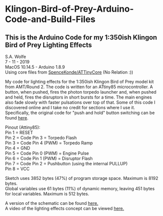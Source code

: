 # Klingon-Bird-of-Prey-Arduino-Code-and-Build-Files
## This is the Arduino Code for my 1:350ish Klingon Bird of Prey Lighting Effects   

S.A. Wolfe  
7 - 11 - 2019  
MacOS 10.14.5 - Arduino 1.8.9  
Using core files from [SpenceKonde/ATTinyCore](https://github.com/SpenceKonde/ATTinyCore) (No Relation :)) 

My code for lighting effects for the 1:350ish Klingon Bird of Prey model
kit from AMT/Round 2. The code is written for an ATtiny85 microcontroller.
A button, when pushed, fires the photon torpedo launcher and, when pushed
and held, fires the disruptors in short bursts for a time. The main engines
also fade slowly with faster pulsations over top of that. Some of this code 
I discovered online and I take no credit for sections where I use it.  
Specifically, the original code for "push and hold" button switching can be found [here](http://jmsarduino.blogspot.com/2009/05/click-for-press-and-hold-for-b.html).  

Pinout (Attiny85):  
Pin 1 = RESET  
Pin 2 = Code Pin 3 = Torpedo Flash  
Pin 3 = Code Pin 4 (PWM) = Torpedo Ramp  
Pin 4 = GND  
Pin 5 = Code Pin 0 (PWM) = Engine Pulse  
Pin 6 = Code Pin 1 (PWM) = Disruptor Flash  
Pin 7 = Code Pin 2 = Pushbutton (using the internal PULLUP)  
Pin 8 = VCC  

Sketch uses 3852 bytes (47%) of program storage space. Maximum is 8192 bytes.  
Global variables use 61 bytes (11%) of dynamic memory, leaving 451 bytes for local variables. Maximum is 512 bytes.  

A version of the schematic can be found [here.](https://i.imgur.com/BocrYRs.jpg)  
A video of the lighting effects concept can be viewed [here.](https://youtu.be/PGcJWlzBHdg)  
